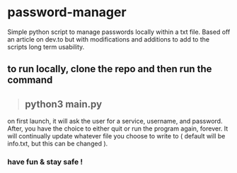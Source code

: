 # password-manager
Simple python script to manage passwords locally within a txt file. Based off an article on dev.to but 
with modifications and additions to add to the scripts long term usability.

## to run  locally, clone the repo and then run the command
> ## python3 main.py 
on first launch, it will ask the user for a service, username, and password.
After, you have the choice to either quit or run the program again, forever. It will
continually update whatever file you choose to write to ( default will be info.txt,
but this can be changed ). 

### have fun & stay safe !
